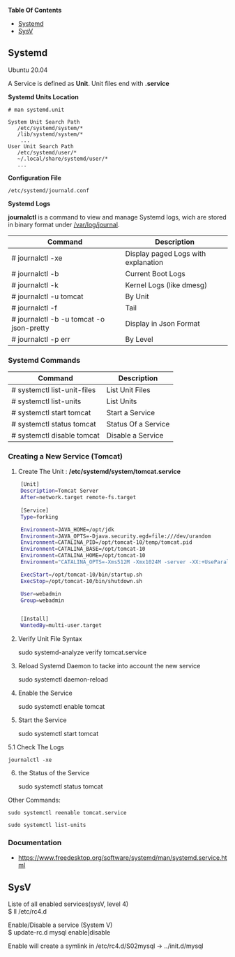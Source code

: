 **Table Of Contents**
- [Systemd](#systemd)
- [SysV](#sysv)

## Systemd
Ubuntu 20.04

A Service is defined as **Unit**. Unit files end with **.service**

**Systemd Units Location**
   
	# man systemd.unit

	System Unit Search Path
       /etc/systemd/system/*
	   /lib/systemd/system/*
		...
	User Unit Search Path
       /etc/systemd/user/*
       ~/.local/share/systemd/user/*
	   ...

**Configuration File**

	/etc/systemd/journald.conf

**Systemd Logs**

**journalctl** is a command to view and manage Systemd logs, wich are stored in binary format under <ins>/var/log/journal</ins>.

| Command             | Description                               |
| ------------------- | ----------------------------------------- |
| # journalctl -xe    | Display paged Logs with explanation       |
| # journalctl -b     | Current Boot Logs                         |
| # journalctl -k     | Kernel Logs (like dmesg)                  |
| # journalctl -u tomcat                      | By Unit                |
| # journalctl -f                             |Tail                    |
| # journalctl -b  -u tomcat -o json-pretty   | Display in Json Format |
| # journalctl -p err                         | By Level               |


### Systemd Commands

| Command             			| Description                       |
| ------------------------------| ----------------------------------|
| # systemctl list-unit-files 	|  List Unit Files 				  	|
| # systemctl list-units 		|  List Units  						|
| # systemctl start tomcat  	|  Start a Service  				|
| # systemctl status tomcat  	|  Status Of a Service  			|
| # systemctl disable tomcat  	|  Disable a Service  				|


###  Creating a New Service (Tomcat)

1. Create The Unit : **/etc/systemd/system/tomcat.service**

```sh
	[Unit]
	Description=Tomcat Server
	After=network.target remote-fs.target 
	    
	[Service]
	Type=forking

	Environment=JAVA_HOME=/opt/jdk
	Environment=JAVA_OPTS=-Djava.security.egd=file:///dev/urandom
	Environment=CATALINA_PID=/opt/tomcat-10/temp/tomcat.pid
	Environment=CATALINA_BASE=/opt/tomcat-10
	Environment=CATALINA_HOME=/opt/tomcat-10
	Environment="CATALINA_OPTS=-Xms512M -Xmx1024M -server -XX:+UseParallelGC"

	ExecStart=/opt/tomcat-10/bin/startup.sh
	ExecStop=/opt/tomcat-10/bin/shutdown.sh

	User=webadmin
	Group=webadmin


	[Install]
	WantedBy=multi-user.target
```

2. Verify Unit File Syntax

	sudo systemd-analyze verify tomcat.service

3. Reload Systemd Daemon to tacke into account the new service

	sudo systemctl daemon-reload

4. Enable the Service

	sudo systemctl enable tomcat

5. Start the Service

	sudo systemctl start tomcat

5.1 Check The Logs

	journalctl -xe

6. the Status of the Service 

	sudo systemctl status tomcat

Other Commands:

	sudo systemctl reenable tomcat.service

	sudo systemctl list-units



### Documentation
- https://www.freedesktop.org/software/systemd/man/systemd.service.html


## SysV
Liste of all enabled services(sysV, level 4)  
    $ ll /etc/rc4.d

Enable/Disable a service (System V)  
    $ update-rc.d mysql enable|disable
  
Enable will create a symlink in /etc/rc4.d/S02mysql -> ../init.d/mysql

